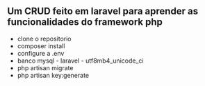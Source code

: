 ## Um CRUD feito em laravel para aprender as funcionalidades do framework php

-   clone o repositorio
-   composer install
-   configure a .env
-   banco mysql - laravel  - utf8mb4_unicode_ci
-   php artisan migrate
-   php artisan key:generate

